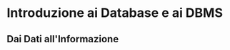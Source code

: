 # Introduzione ai Database e ai DBMS

## Dai Dati all'Informazione

<div class="abs-br m-6 text-xl">
  <a href="https://github.com/filippo-biondi/slides" target="_blank" class="slidev-icon-btn">
    <carbon:logo-github />
  </a>
</div>
